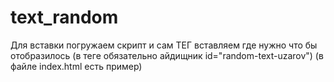 # text_random

Для вставки
погружаем скрипт и сам ТЕГ вставляем где нужно что бы отобразилось
(в теге обязательно айдищник id="random-text-uzarov")
(в файле index.html есть пример)

<p id="random-text-uzarov"></p>
<script type="module" src="https://maxuzarov.github.io/text_random/data/random.js"></script>
